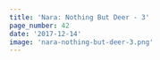 ```yaml
---
title: 'Nara: Nothing But Deer - 3'
page_number: 42
date: '2017-12-14'
image: 'nara-nothing-but-deer-3.png'
---
```

